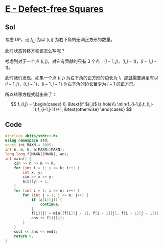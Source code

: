 # [E - Defect-free Squares](https://atcoder.jp/contests/abc311/tasks/abc311_e)

## Sol

考虑 DP，设 $f_{i,j}$ 为以 $(i, j)$ 为右下角的无洞正方形的数量。

此时状态转移方程该怎么写呢？

考虑到对于一个点 $(i,j)$，对它有贡献的只有 $3$ 个点：$(i-1,j)$，$(i,j-1)$，$(i-1,j-1)$。

此时我们发现，如果一个点 $(i, j)$ 为右下角的正方形的边长为 $l$，那就需要满足有以 $(i-1, j)$，$(i,j-1)$，$(i-1,j-1)$ 为右下角的边长至少为 $l-1$ 的正方形。

所以转移方程式就出来了：

$$
f_{i,j} = 
\begin{cases}
0, &\text{if $(i,j)$ is hole}\\
\min(f_{i-1,j},f_{i,j-1},f_{i-1,j-1})+1, &\text{otherwise}
\end{cases}
$$

## Code

```cpp
#include <bits/stdc++.h>
using namespace std;
const int MAXN = 3005;
int n, m, k, a[MAXN][MAXN];
long long f[MAXN][MAXN], ans;
int main() {
    cin >> n >> m >> k;
    for (int i = 1; i <= k; i++) {
        int x, y;
        cin >> x >> y;
        a[x][y] = 1;
    }
    for (int i = 1; i <= n; i++) {
        for (int j = 1; j <= m; j++) {
            if (a[i][j]) {
                continue;
            }
            f[i][j] = min({f[i][j - 1], f[i - 1][j], f[i - 1][j - 1]}) + 1;
            ans += f[i][j];
        }
    }
    cout << ans << endl;
    return 0;
}
```